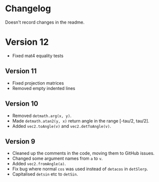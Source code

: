 # Changelog

Doesn't record changes in the readme.

# Version 12

- Fixed mat4 equality tests

## Version 11

- Fixed projection matrices
- Removed empty indented lines

## Version 10

- Removed `detmath.arg(x, y)`.
- Made `detmath.atan2(y, x)` return angle in the range [-tau/2, tau/2].
- Added `vec2.toAngle(v)` and `vec2.detToAngle(v)`.

## Version 9

- Cleaned up the comments in the code, moving them to GitHub issues.
- Changed some argument names from `a` to `v`.
- Added `vec2.fromAngle(a)`.
- Fix bug where normal `cos` was used instead of `detacos` in `detSlerp`.
- Capitalised `detsin` etc to `detSin`.
